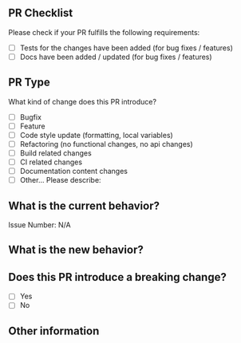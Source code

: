 ## PR Checklist

Please check if your PR fulfills the following requirements:

- [ ] Tests for the changes have been added (for bug fixes / features)
- [ ] Docs have been added / updated (for bug fixes / features)

## PR Type

What kind of change does this PR introduce?

<!-- Please check the one that applies to this PR using "x". -->

- [ ] Bugfix
- [ ] Feature
- [ ] Code style update (formatting, local variables)
- [ ] Refactoring (no functional changes, no api changes)
- [ ] Build related changes
- [ ] CI related changes
- [ ] Documentation content changes
- [ ] Other... Please describe:

## What is the current behavior?

<!-- Please describe the current behavior that you are modifying, or link to a relevant issue. -->

Issue Number: N/A

## What is the new behavior?

## Does this PR introduce a breaking change?

- [ ] Yes
- [ ] No

<!-- If this PR contains a breaking change, please describe the impact and migration path for existing applications below. -->

## Other information
